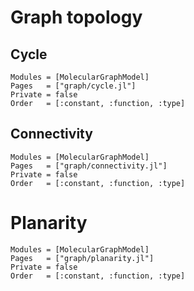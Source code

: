 
# Graph topology


## Cycle

```@autodocs
Modules = [MolecularGraphModel]
Pages   = ["graph/cycle.jl"]
Private = false
Order   = [:constant, :function, :type]
```


## Connectivity

```@autodocs
Modules = [MolecularGraphModel]
Pages   = ["graph/connectivity.jl"]
Private = false
Order   = [:constant, :function, :type]
```


# Planarity

```@autodocs
Modules = [MolecularGraphModel]
Pages   = ["graph/planarity.jl"]
Private = false
Order   = [:constant, :function, :type]
```
